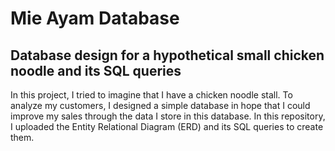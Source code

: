 # Mie Ayam Database
## Database design for a hypothetical small chicken noodle and its SQL queries

In this project, I tried to imagine that I have a chicken noodle stall. To analyze my customers, I designed a simple database in hope that I could improve my sales through the data I store in this database. In this repository, I uploaded the Entity Relational Diagram (ERD) and its SQL queries to create them.
